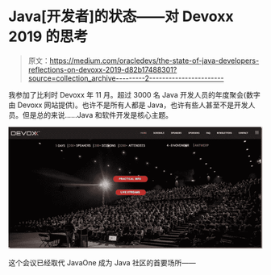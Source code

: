 # Java[开发者]的状态——对 Devoxx 2019 的思考

> 原文：<https://medium.com/oracledevs/the-state-of-java-developers-reflections-on-devoxx-2019-d82b17488301?source=collection_archive---------2----------------------->

我参加了比利时 Devoxx 年 11 月。超过 3000 名 Java 开发人员的年度聚会(数字由 Devoxx 网站提供)。也许不是所有人都是 Java，也许有些人甚至不是开发人员。但是总的来说……Java 和软件开发是核心主题。

![](img/9a0e90c2ac98aeceb1110f0b1b1ddc34.png)

这个会议已经取代 JavaOne 成为 Java 社区的首要场所——